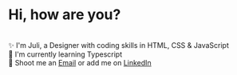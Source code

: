# Hi, how are you?

<br>✨ I'm Juli, a Designer with coding skills in HTML, CSS & JavaScript
<br>🔭 I'm currently learning Typescript
<br>📯 Shoot me an [Email](mailto:julianeschawert@gmail.com?subject=[GitHub]%20Hello%20Juli%20🌹) or add me on [LinkedIn](https://www.linkedin.com/in/juliane-schawert-22a6ba214/)
